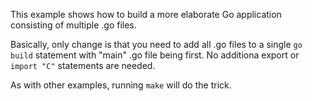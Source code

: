 This example shows how to build a more elaborate Go application consisting of multiple .go files.

Basically, only change is that you need to add all .go files to a single `go build` statement with "main" .go file being first. No additiona export or `import "C"` statements are needed.

As with other examples, running `make` will do the trick.
